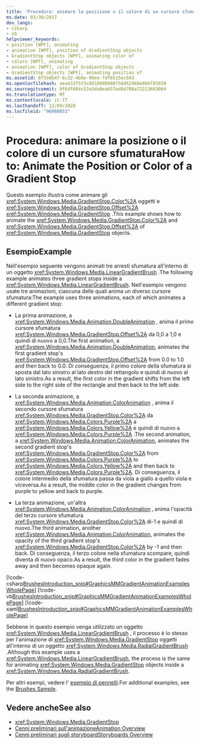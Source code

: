 ```yaml
---
title: 'Procedura: animare la posizione o il colore di un cursore sfumatura'
ms.date: 03/30/2017
dev_langs:
- csharp
- vb
helpviewer_keywords:
- position [WPF], animating
- animation [WPF], position of GradientStop objects
- GradientStop objects [WPF], animating color of
- colors [WPF], animating
- animation [WPF], color of GradientStop objects
- GradientStop objects [WPF], animating position of
ms.assetid: 6f5b8b47-6c32-4b8e-98ee-fdf6515ec843
ms.openlocfilehash: aeae33f5f3c8016808988f58d61969e9b6f05039
ms.sourcegitcommit: 9f6df084c53a3da0ea657ed0d708a72213683084
ms.translationtype: MT
ms.contentlocale: it-IT
ms.lasthandoff: 12/09/2020
ms.locfileid: "96960853"
---
```

# <a name="how-to-animate-the-position-or-color-of-a-gradient-stop"></a><span data-ttu-id="8a020-102">Procedura: animare la posizione o il colore di un cursore sfumatura</span><span class="sxs-lookup"><span data-stu-id="8a020-102">How to: Animate the Position or Color of a Gradient Stop</span></span>
<span data-ttu-id="8a020-103">Questo esempio illustra come animare gli <xref:System.Windows.Media.GradientStop.Color%2A> oggetti e <xref:System.Windows.Media.GradientStop.Offset%2A> <xref:System.Windows.Media.GradientStop> .</span><span class="sxs-lookup"><span data-stu-id="8a020-103">This example shows how to animate the <xref:System.Windows.Media.GradientStop.Color%2A> and <xref:System.Windows.Media.GradientStop.Offset%2A> of <xref:System.Windows.Media.GradientStop> objects.</span></span>  
  
## <a name="example"></a><span data-ttu-id="8a020-104">Esempio</span><span class="sxs-lookup"><span data-stu-id="8a020-104">Example</span></span>  
 <span data-ttu-id="8a020-105">Nell'esempio seguente vengono animati tre arresti sfumatura all'interno di un oggetto <xref:System.Windows.Media.LinearGradientBrush> .</span><span class="sxs-lookup"><span data-stu-id="8a020-105">The following example animates three gradient stops inside a <xref:System.Windows.Media.LinearGradientBrush>.</span></span> <span data-ttu-id="8a020-106">Nell'esempio vengono usate tre animazioni, ciascuna delle quali anima un diverso cursore sfumatura:</span><span class="sxs-lookup"><span data-stu-id="8a020-106">The example uses three animations, each of which animates a different gradient stop:</span></span>  
  
- <span data-ttu-id="8a020-107">La prima animazione, a <xref:System.Windows.Media.Animation.DoubleAnimation> , anima il primo cursore sfumatura <xref:System.Windows.Media.GradientStop.Offset%2A> da 0,0 a 1,0 e quindi di nuovo a 0,0.</span><span class="sxs-lookup"><span data-stu-id="8a020-107">The first animation, a <xref:System.Windows.Media.Animation.DoubleAnimation>, animates the first gradient stop's <xref:System.Windows.Media.GradientStop.Offset%2A> from 0.0 to 1.0 and then back to 0.0.</span></span> <span data-ttu-id="8a020-108">Di conseguenza, il primo colore della sfumatura si sposta dal lato sinistro al lato destro del rettangolo e quindi di nuovo al lato sinistro.</span><span class="sxs-lookup"><span data-stu-id="8a020-108">As a result, the first color in the gradient shifts from the left side to the right side of the rectangle and then back to the left side.</span></span>  
  
- <span data-ttu-id="8a020-109">La seconda animazione, a <xref:System.Windows.Media.Animation.ColorAnimation> , anima il secondo cursore sfumatura <xref:System.Windows.Media.GradientStop.Color%2A> da <xref:System.Windows.Media.Colors.Purple%2A> a <xref:System.Windows.Media.Colors.Yellow%2A> e quindi di nuovo a <xref:System.Windows.Media.Colors.Purple%2A> .</span><span class="sxs-lookup"><span data-stu-id="8a020-109">The second animation, a <xref:System.Windows.Media.Animation.ColorAnimation>, animates the second gradient stop's <xref:System.Windows.Media.GradientStop.Color%2A> from <xref:System.Windows.Media.Colors.Purple%2A> to <xref:System.Windows.Media.Colors.Yellow%2A> and then back to <xref:System.Windows.Media.Colors.Purple%2A>.</span></span> <span data-ttu-id="8a020-110">Di conseguenza, il colore intermedio della sfumatura passa da viola a giallo a quello viola e viceversa.</span><span class="sxs-lookup"><span data-stu-id="8a020-110">As a result, the middle color in the gradient changes from purple to yellow and back to purple.</span></span>  
  
- <span data-ttu-id="8a020-111">La terza animazione, un'altra <xref:System.Windows.Media.Animation.ColorAnimation> , anima l'opacità del terzo cursore sfumatura <xref:System.Windows.Media.GradientStop.Color%2A> di-1 e quindi di nuovo.</span><span class="sxs-lookup"><span data-stu-id="8a020-111">The third animation, another <xref:System.Windows.Media.Animation.ColorAnimation>, animates the opacity of the third gradient stop's <xref:System.Windows.Media.GradientStop.Color%2A> by -1 and then back.</span></span> <span data-ttu-id="8a020-112">Di conseguenza, il terzo colore nella sfumatura scompare, quindi diventa di nuovo opaco.</span><span class="sxs-lookup"><span data-stu-id="8a020-112">As a result, the third color in the gradient fades away and then becomes opaque again.</span></span>  
  
 [!code-csharp[BrushesIntroduction_snip#GraphicsMMGradientAnimationExamplesWholePage](~/samples/snippets/csharp/VS_Snippets_Wpf/BrushesIntroduction_snip/CSharp/GradientStopAnimationExample.cs#graphicsmmgradientanimationexampleswholepage)]
 [!code-vb[BrushesIntroduction_snip#GraphicsMMGradientAnimationExamplesWholePage](~/samples/snippets/visualbasic/VS_Snippets_Wpf/BrushesIntroduction_snip/visualbasic/gradientstopanimationexample.vb#graphicsmmgradientanimationexampleswholepage)]
 [!code-xaml[BrushesIntroduction_snip#GraphicsMMGradientAnimationExamplesWholePage](~/samples/snippets/xaml/VS_Snippets_Wpf/BrushesIntroduction_snip/XAML/GradientStopAnimationExample.xaml#graphicsmmgradientanimationexampleswholepage)]  
  
 <span data-ttu-id="8a020-113">Sebbene in questo esempio venga utilizzato un oggetto <xref:System.Windows.Media.LinearGradientBrush> , il processo è lo stesso per l'animazione di <xref:System.Windows.Media.GradientStop> oggetti all'interno di un oggetto <xref:System.Windows.Media.RadialGradientBrush> .</span><span class="sxs-lookup"><span data-stu-id="8a020-113">Although this example uses a <xref:System.Windows.Media.LinearGradientBrush>, the process is the same for animating <xref:System.Windows.Media.GradientStop> objects inside a <xref:System.Windows.Media.RadialGradientBrush>.</span></span>  
  
 <span data-ttu-id="8a020-114">Per altri esempi, vedere l' [esempio di pennelli](https://github.com/Microsoft/WPF-Samples/tree/master/Graphics/Brushes).</span><span class="sxs-lookup"><span data-stu-id="8a020-114">For additional examples, see the [Brushes Sample](https://github.com/Microsoft/WPF-Samples/tree/master/Graphics/Brushes).</span></span>  
  
## <a name="see-also"></a><span data-ttu-id="8a020-115">Vedere anche</span><span class="sxs-lookup"><span data-stu-id="8a020-115">See also</span></span>

- <xref:System.Windows.Media.GradientStop>
- [<span data-ttu-id="8a020-116">Cenni preliminari sull'animazione</span><span class="sxs-lookup"><span data-stu-id="8a020-116">Animation Overview</span></span>](animation-overview.md)
- [<span data-ttu-id="8a020-117">Cenni preliminari sugli storyboard</span><span class="sxs-lookup"><span data-stu-id="8a020-117">Storyboards Overview</span></span>](storyboards-overview.md)
